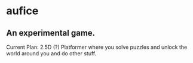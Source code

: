 # aufice
## An experimental game.
Current Plan: 2.5D (?) Platformer where you solve puzzles and unlock the world around you and do other stuff.